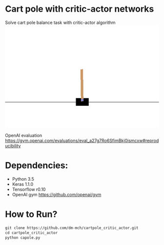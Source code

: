 # Cart pole with critic-actor networks
Solve cart pole balance task with critic-actor algorithm
![](https://github.com/dm-mch/cartpole_critic_actor/blob/master/cart_pole_preview.gif)

OpenAI evaluation https://gym.openai.com/evaluations/eval_a27g7Ro6SfimBkj0ismcxw#reproducibility

# Dependencies:

* Python 3.5
* Keras 1.1.0
* Tensorflow r0.10
* OpenAI gym https://github.com/openai/gym

# How to Run?

```
git clone https://github.com/dm-mch/cartpole_critic_actor.git
cd cartpole_critic_actor
python capole.py 
```
